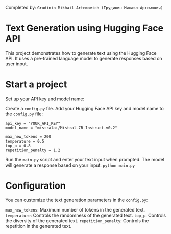 Completed by: `Grudinin Mikhail Artemovich (Грудинин Михаил Артемович)`

# Text Generation using Hugging Face API

This project demonstrates how to generate text using the Hugging Face API. It uses a pre-trained language model to generate responses based on user input.

# Start a project

Set up your API key and model name:

Create a `config.py` file.
Add your Hugging Face API key and model name to the `config.py` file:
```
api_key = "YOUR_API_KEY"
model_name = "mistralai/Mistral-7B-Instruct-v0.2"

max_new_tokens = 200
temperature = 0.5
top_p = 0.8
repetition_penalty = 1.2
```

Run the `main.py` script and enter your text input when prompted. The model will generate a response based on your input.
```python main.py```

# Configuration
You can customize the text generation parameters in the `config.py`:

`max_new_tokens`: Maximum number of tokens in the generated text.
`temperature`: Controls the randomness of the generated text.
`top_p`: Controls the diversity of the generated text.
`repetition_penalty`: Controls the repetition in the generated text.
